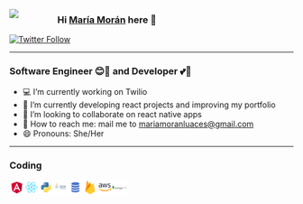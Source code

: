 [<img width="85px" align="left" src="https://github.com/mia-moran/mia-moran/blob/main/logo.png">][website]

### Hi [María Morán][website] here 👋
[![Twitter Follow](https://img.shields.io/twitter/follow/_mariamoraan?color=1DA1F2&label=MARIA%20MORAN&logo=twitter&logoColor=1DA1F2)](https://twitter.com/_mariamoraan)

---

### Software Engineer 😊📖 and Developer 💕💾

- 💻 I’m currently working on Twilio
- 📘 I’m currently developing react projects and improving my portfolio
- 👭 I’m looking to collaborate on react native apps
- 📧 How to reach me: mail me to [mariamoranluaces@gmail.com][email]
- 😄 Pronouns: She/Her

---

### Coding

[<img align="left" alt="Angular" width="26px" src= "https://raw.githubusercontent.com/github/explore/80688e429a7d4ef2fca1e82350fe8e3517d3494d/topics/angular/angular.png">][yt]
[<img align="left" alt="React" width="26px" src= "https://raw.githubusercontent.com/github/explore/80688e429a7d4ef2fca1e82350fe8e3517d3494d/topics/react/react.png">][yt]
[<img align="left" alt="Python" width="26px" src= "https://raw.githubusercontent.com/github/explore/80688e429a7d4ef2fca1e82350fe8e3517d3494d/topics/python/python.png">][yt]
[<img align="left" alt="Java" width="26px" src= "https://raw.githubusercontent.com/github/explore/80688e429a7d4ef2fca1e82350fe8e3517d3494d/topics/java/java.png">][yt]
[<img align="left" alt="SQL" width="26px" src= "https://raw.githubusercontent.com/github/explore/80688e429a7d4ef2fca1e82350fe8e3517d3494d/topics/sql/sql.png">][yt]
[<img align="left" alt="Firebase" width="26px" src= "https://raw.githubusercontent.com/github/explore/80688e429a7d4ef2fca1e82350fe8e3517d3494d/topics/firebase/firebase.png">][yt]
[<img align="left" alt="AWS" width="26px" src= "https://raw.githubusercontent.com/github/explore/80688e429a7d4ef2fca1e82350fe8e3517d3494d/topics/aws/aws.png">][yt]
[<img align="left" alt="Mongo DB" width="26px" src= "https://raw.githubusercontent.com/github/explore/80688e429a7d4ef2fca1e82350fe8e3517d3494d/topics/mongodb/mongodb.png">][yt]


<!--Links-->
[website]:https://mariamoran.es/
[yt]:https://mariamoran.es/
[email]:mailto:mariamoranluaces@gmail.com


